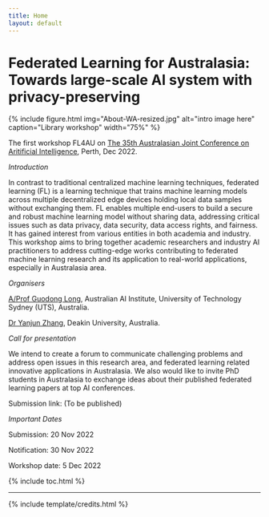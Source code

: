 ```yaml
---
title: Home
layout: default
---
```


# Federated Learning for Australasia: Towards large-scale AI system with privacy-preserving

{% include figure.html img="About-WA-resized.jpg" alt="intro image here" caption="Library workshop" width="75%" %}

The first workshop FL4AU on [The 35th Australasian Joint Conference on Aritificial Intelligence](https://ajcai2022.org/), Perth, Dec 2022.

*Introduction*

In contrast to traditional centralized machine learning techniques, federated learning (FL) is a learning technique that trains machine learning models across multiple decentralized edge devices holding local data samples without exchanging them. FL enables multiple end-users to build a secure and robust machine learning model without sharing data, addressing critical issues such as data privacy, data security, data access rights, and fairness. It has gained interest from various entities in both academia and industry. This workshop aims to bring together academic researchers and industry AI practitioners to address cutting-edge works contributing to federated machine learning research and its application to real-world applications, especially in Australasia area. 

*Organisers* 

[A/Prof Guodong Long](https://profiles.uts.edu.au/Guodong.Long/), Australian AI Institute, University of Technology Sydney (UTS), Australia.

[Dr Yanjun Zhang](https://www.deakin.edu.au/about-deakin/people/yanjun-zhang/), Deakin University, Australia.



*Call for presentation*

We intend to create a forum to communicate challenging problems and address open issues in this research area, and federated learning related innovative applications in Australasia. We also would like to invite PhD students in Australasia to exchange ideas about their published federated learning papers at top AI conferences.

Submission link: (To be published)


*Important Dates*

Submission: 20 Nov 2022 

Notification: 30 Nov 2022 

Workshop date: 5 Dec 2022 

{% include toc.html %}

------

{% include template/credits.html %}
